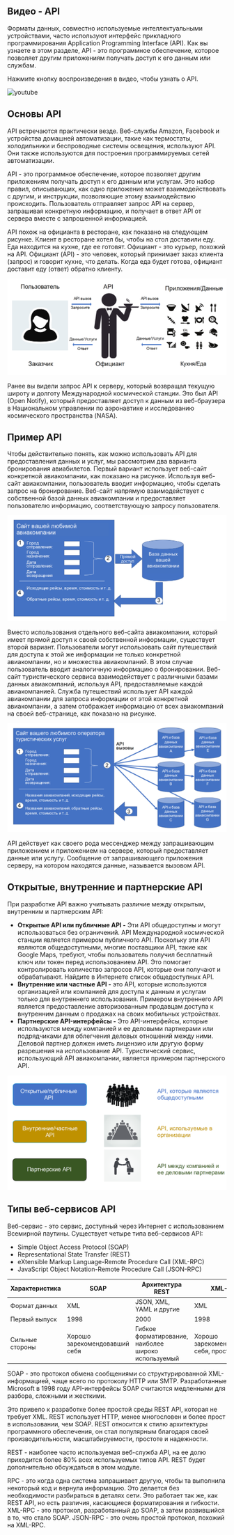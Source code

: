 <!-- 14.3.1 -->
## Видео - API

Форматы данных, совместно используемые интеллектуальными устройствами, часто используют интерфейс прикладного программирования Application Programming Interface (API). Как вы узнаете в этом разделе, API - это программное обеспечение, которое позволяет другим приложениям получать доступ к его данным или службам.

Нажмите кнопку воспроизведения в видео, чтобы узнать о API.

![youtube](https://www.youtube.com/watch?v=jaBySHLTV-Q)

<!-- 14.3.2 -->
## Основы API

API встречаются практически везде. Веб-службы Amazon, Facebook и устройства домашней автоматизации, такие как термостаты, холодильники и беспроводные системы освещения, используют API. Они также используются для построения программируемых сетей автоматизации.

API - это программное обеспечение, которое позволяет другим приложениям получать доступ к его данным или услугам. Это набор правил, описывающих, как одно приложение может взаимодействовать с другим, и инструкции, позволяющие этому взаимодействию происходить. Пользователь отправляет запрос API на сервер, запрашивая конкретную информацию, и получает в ответ API от сервера вместе с запрошенной информацией.

API похож на официанта в ресторане, как показано на следующем рисунке. Клиент в ресторане хотел бы, чтобы на стол доставили еду. Еда находится на кухне, где ее готовят. Официант - это курьер, похожий на API. Официант (API) - это человек, который принимает заказ клиента (запрос) и говорит кухне, что делать. Когда еда будет готова, официант доставит еду (ответ) обратно клиенту.

![](./assets/14.3.2.png)
<!-- /courses/ensa-dl/ae8eb39a-34fd-11eb-ba19-f1886492e0e4/aeb686ec-34fd-11eb-ba19-f1886492e0e4/assets/c72fd2b0-1c46-11ea-af56-e368b99e9723.svg -->

<!--
На рисунке показано, как API похож на официанта в ресторане. Пользователь - это клиент, официант - это API, а кухня - это приложения и данные. Клиент/пользователь делает вызов или запрос API. Официант/API принимает этот запрос и передает его на кухню/в приложение. Затем кухня/приложение отправляет обратно данные/услугу или ответ. Официант получает его из кухни/приложения, а затем передает его клиенту/пользователю.
-->

Ранее вы видели запрос API к серверу, который возвращал текущую широту и долготу Международной космической станции. Это был API (Open Notify), который предоставляет доступ к данным из веб-браузера в Национальном управлении по аэронавтике и исследованию космического пространства (NASA).

<!-- 14.3.3 -->
## Пример API

Чтобы действительно понять, как можно использовать API для предоставления данных и услуг, мы рассмотрим два варианта бронирования авиабилетов. Первый вариант использует веб-сайт конкретной авиакомпании, как показано на рисунке. Используя веб-сайт авиакомпании, пользователь вводит информацию, чтобы сделать запрос на бронирование. Веб-сайт напрямую взаимодействует с собственной базой данных авиакомпании и предоставляет пользователю информацию, соответствующую запросу пользователя.

![](./assets/14.3.3-1.png)
<!-- /courses/ensa-dl/ae8eb39a-34fd-11eb-ba19-f1886492e0e4/aeb686ec-34fd-11eb-ba19-f1886492e0e4/assets/c7309602-1c46-11ea-af56-e368b99e9723.svg -->

<!--
На рисунке показан пример использования API для бронирования авиабилетов. В примере четыре шага. Первым шагом является ввод информации на сайте авиакомпании, чтобы сделать запрос на бронирование. Показаны параметры: город отправления, город назначения, дата отправления и дата возвращения. Второй шаг - прямой доступ/взаимодействие с базой данных авиакомпании. Третий шаг - возврат информации, соответствующей запросу пользователя. Четвертый отображает информацию для пользователя, такую как исходящие рейсы, обратные рейсы, время, стоимость и т. д.
-->

Вместо использования отдельного веб-сайта авиакомпании, который имеет прямой доступ к своей собственной информации, существует второй вариант. Пользователи могут использовать сайт путешествий для доступа к этой же информации не только конкретной авиакомпании, но и множества авиакомпаний. В этом случае пользователь вводит аналогичную информацию о бронировании. Веб-сайт туристического сервиса взаимодействует с различными базами данных авиакомпаний, используя API, предоставляемые каждой авиакомпанией. Служба путешествий использует API каждой авиакомпании для запроса информации от этой конкретной авиакомпании, а затем отображает информацию от всех авиакомпаний на своей веб-странице, как показано на рисунке.

![](./assets/14.3.3-2.png)
<!-- /courses/ensa-dl/ae8eb39a-34fd-11eb-ba19-f1886492e0e4/aeb686ec-34fd-11eb-ba19-f1886492e0e4/assets/c7315952-1c46-11ea-af56-e368b99e9723.svg -->

<!--
На рисунке показан другой пример использования API для бронирования авиабилетов. В примере четыре шага. Первым шагом является ввод информации на сайте туристической службы, чтобы сделать запрос на бронирование. Показаны параметры: город отправления, город назначения, дата отправления и дата возвращения. Второй шаг, сайт путешествий взаимодействует с различными базами данных авиакомпаний, используя API, предоставляемые каждым сайтом. На третьем этапе авиакомпании возвращают информацию, соответствующую запросу. Четвертый отображает информацию для пользователя, такую как названия авиакомпаний, исходящие рейсы, обратные рейсы, время, стоимость и т. д.
-->

API действует как своего рода мессенджер между запрашивающим приложением и приложением на сервере, который предоставляет данные или услугу. Сообщение от запрашивающего приложения серверу, на котором находятся данные, называется вызовом API.

<!-- 14.3.4 -->
## Открытые, внутренние и партнерские API

При разработке API важно учитывать различие между открытым, внутренним и партнерским API:

* **Открытые API или публичные API -**  Эти API общедоступны и могут использоваться без ограничений. API Международной космической станции является примером публичного API. Поскольку эти API являются общедоступными, многие поставщики API, такие как Google Maps, требуют, чтобы пользователь получил бесплатный ключ или токен перед использованием API. Это помогает контролировать количество запросов API, которые они получают и обрабатывают. Найдите в Интернете список общедоступных API.
* **Внутренние или частные API -** это API, которые используются организацией или компанией для доступа к данным и услугам только для внутреннего использования. Примером внутреннего API является предоставление авторизованным продавцам доступа к внутренним данным о продажах на своих мобильных устройствах.
* **Партнерские API-интерфейсы -** Это API-интерфейсы, которые используются между компанией и ее деловыми партнерами или подрядчиками для облегчения деловых отношений между ними. Деловой партнер должен иметь лицензию или другую форму разрешения на использование API. Туристический сервис, использующий API авиакомпании, является примером партнерского API.

![](./assets/14.3.4.png)
<!-- /courses/ensa-dl/ae8eb39a-34fd-11eb-ba19-f1886492e0e4/aeb686ec-34fd-11eb-ba19-f1886492e0e4/assets/c7321ca2-1c46-11ea-af56-e368b99e9723.svg -->

<!--
Рисунок показывает различие между открытым, внутренним и партнерским API. Открытые/публичные API - это общедоступные API. На рисунке изображена большая группа людей. Внутренние/частные API используются внутри организации. На рисунке изображена группа людей, сидящих за столом на собрании. Партнерские API - это API-интерфейсы между компанией и ее деловыми партнерами. На рисунке изображены две деловые фигуры, пожимающие друг другу руки.
-->

<!-- 14.3.5 -->
## Типы веб-сервисов API

Веб-сервис - это сервис, доступный через Интернет с использованием Всемирной паутины. Существует четыре типа  веб-сервисов API:

* Simple Object Access Protocol (SOAP) 
* Representational State Transfer (REST) 
* eXtensible Markup Language-Remote Procedure Call (XML-RPC) 
* JavaScript Object Notation-Remote Procedure Call (JSON-RPC) 

| Характеристика | SOAP | Архитектура REST | XML-RPC | JSON-RPC |
| --- | --- | --- | --- | --- |
| Формат данных | XML | JSON, XML, YAML и другие | XML | JSON |
| Первый выпуск | 1998 | 2000 | 1998 | 2005 |
| Сильные стороны | Хорошо зарекомендовавший себя | Гибкое форматирование, наиболее широко используемый | Хорошо зарекомендовавший себя, простота | Простота |

SOAP - это протокол обмена сообщениями со структурированной XML-информацией, чаще всего по протоколу HTTP или SMTP. Разработанные Microsoft в 1998 году API-интерфейсы SOAP считаются медленными для разбора, сложными и жесткими.

Это привело к разработке более простой среды REST API, которая не требует XML. REST использует HTTP, менее многословен и более прост в использовании, чем SOAP. REST относится к стилю архитектуры программного обеспечения, он стал популярным благодаря своей производительности, масштабируемости, простоте и надежности.

REST - наиболее часто используемая веб-служба API, на ее долю приходится более 80% всех используемых типов API. REST будет дополнительно обсуждаться в этом модуле.

RPC - это когда одна система запрашивает другую, чтобы та выполнила некоторый код и вернула информацию. Это делается без необходимости разбираться в деталях сети. Это работает так же, как REST API, но есть различия, касающиеся форматирования и гибкости. XML-RPC - это протокол, разработанный до SOAP, а затем развившийся в то, что стало SOAP. JSON-RPC - это очень простой протокол, похожий на XML-RPC.

<!-- 14.3.6 -->
<!-- quiz -->

